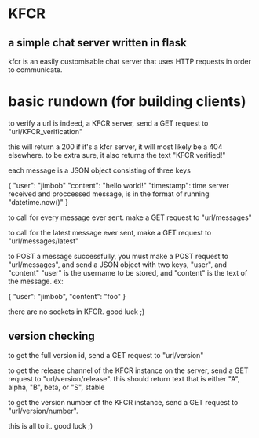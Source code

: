 # KFCR

## a simple chat server written in flask

kfcr is an easily customisable chat server that uses HTTP requests in order to communicate.

# basic rundown (for building clients)

to verify a url is indeed, a KFCR server, send a GET request to "url/KFCR_verification"

this will return a 200 if it's a kfcr server, it will most likely be a 404 elsewhere.
to be extra sure, it also returns the text "KFCR verified!"


each message is a JSON object consisting of three keys

{
  "user": "jimbob"
  "content": "hello world!"
  "timestamp": time server received and proccessed message, is in the format of running "datetime.now()"
}

to call for every message ever sent. make a GET request to "url/messages"

to call for the latest message ever sent, make a GET request to "url/messages/latest"

to POST a message successfully, you must make a POST request to "url/messages", and send a JSON object with two keys, "user", and "content"
"user" is the username to be stored, and "content" is the text of the message. ex:

{
  "user": "jimbob",
  "content": "foo"
}

there are no sockets in KFCR. good luck ;)

## version checking

to get the full version id, send a GET request to "url/version"

to get the release channel of the KFCR instance on the server, send a GET request to "url/version/release".
this should return text that is either "A", alpha, "B", beta, or "S", stable

to get the version number of the KFCR instance, send a GET request to "url/version/number".

this is all to it. good luck ;)
